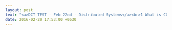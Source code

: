 ```yaml
---
layout: post
text: "<a>DCT TEST - Feb 22nd - Distributed Systems</a><br>1 What is CORBA and IDL(2)?<br>2 What is message Passing Interface?(2)<br>3 List the methods of Indirect Communications?(2)<br>4.What is Shared Memory approach?and Draw it's architecture.(2)<br>-5.Explain working of RMI(8)<br>-6.Ellaborate the working of RMI with examples of java RMI(8)<br>"
date: 2016-02-20 17:53:00 +0530
---
```


